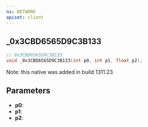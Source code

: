 ```yaml
---
ns: NETWORK
apiset: client
---
```

## _0x3CBD6565D9C3B133

```c
// 0x3CBD6565D9C3B133
void _0x3CBD6565D9C3B133(int p0, int p1, float p2);
```

Note: this native was added in build 1311.23

## Parameters
* **p0**:
* **p1**:
* **p2**: